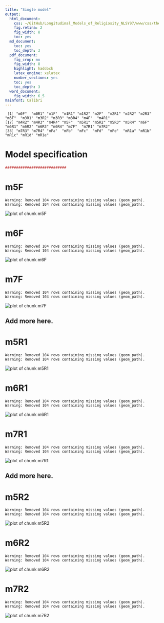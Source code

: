 ```yaml
---
title: "Single model"
output:
  html_document:
    css: ~/GitHub/Longitudinal_Models_of_Religiosity_NLSY97/www/css/thesis.css
    fig.retina: 2
    fig_width: 8
    toc: yes
  md_document:
    toc: yes
    toc_depth: 3
  pdf_document:
    fig_crop: no
    fig_width: 8
    highlight: haddock
    latex_engine: xelatex
    number_sections: yes
    toc: yes
    toc_depth: 3
  word_document:
    fig_width: 6.5
mainfont: Calibri
---
```


<!--  Set the working directory to the repository's base directory; this assumes the report is nested inside of only one directory.-->











```
 [1] "m0F"  "m0R1" "m1F"  "m1R1" "m1R2" "m2F"  "m2R1" "m2R2" "m2R3" "m3F"  "m3R1" "m3R2" "m3R3" "m3R4" "m4F"  "m4R1"
[17] "m4R2" "m4R3" "m4R4" "m5F"  "m5R1" "m5R2" "m5R3" "m5R4" "m6F"  "m6R1" "m6R2" "m6R3" "m6R4" "m7F"  "m7R1" "m7R2"
[33] "m7R3" "m7R4" "mFa"  "mFb"  "mFc"  "mFd"  "mFe"  "mR1a" "mR1b" "mR1c" "mR1d" "mR1e"
```

# Model specification

```r
############################
```

# m5F 

```
Warning: Removed 104 rows containing missing values (geom_path).
Warning: Removed 104 rows containing missing values (geom_path).
```

![plot of chunk m5F](sequence/m5F.png) 

# m6F 

```
Warning: Removed 104 rows containing missing values (geom_path).
Warning: Removed 104 rows containing missing values (geom_path).
```

![plot of chunk m6F](sequence/m6F.png) 

# m7F 

```
Warning: Removed 104 rows containing missing values (geom_path).
Warning: Removed 104 rows containing missing values (geom_path).
```

![plot of chunk m7F](sequence/m7F.png) 

## Add more here.

# m5R1 

```
Warning: Removed 104 rows containing missing values (geom_path).
Warning: Removed 104 rows containing missing values (geom_path).
```

![plot of chunk m5R1](sequence/m5R1.png) 

# m6R1 

```
Warning: Removed 104 rows containing missing values (geom_path).
Warning: Removed 104 rows containing missing values (geom_path).
```

![plot of chunk m6R1](sequence/m6R1.png) 

# m7R1 

```
Warning: Removed 104 rows containing missing values (geom_path).
Warning: Removed 104 rows containing missing values (geom_path).
```

![plot of chunk m7R1](sequence/m7R1.png) 

## Add more here.

# m5R2 

```
Warning: Removed 104 rows containing missing values (geom_path).
Warning: Removed 104 rows containing missing values (geom_path).
```

![plot of chunk m5R2](sequence/m5R2.png) 

# m6R2 

```
Warning: Removed 104 rows containing missing values (geom_path).
Warning: Removed 104 rows containing missing values (geom_path).
```

![plot of chunk m6R2](sequence/m6R2.png) 

# m7R2 

```
Warning: Removed 104 rows containing missing values (geom_path).
Warning: Removed 104 rows containing missing values (geom_path).
```

![plot of chunk m7R2](sequence/m7R2.png) 
